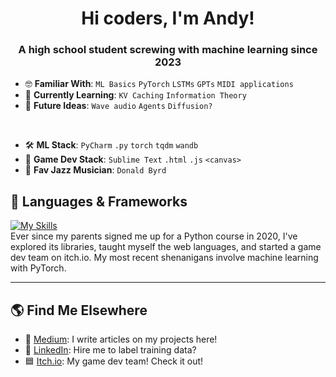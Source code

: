 <h1 align="center">Hi coders, I'm Andy!</h1>
<h3 align="center">A high school student screwing with machine learning since 2023</h3>

- :nerd_face: **Familiar With**: `ML Basics` `PyTorch` `LSTMs` `GPTs` `MIDI applications`
- :brain: **Currently Learning**: `KV Caching` `Information Theory`
- :dart: **Future Ideas**: `Wave audio` `Agents` `Diffusion?`
<br>

- :hammer_and_wrench: **ML Stack**: `PyCharm` `.py` `torch` `tqdm` `wandb`
- :space_invader: **Game Dev Stack**: `Sublime Text` `.html` `.js` `<canvas>`
- :trumpet: **Fav Jazz Musician**: `Donald Byrd`

## :snake: Languages & Frameworks
[![My Skills](https://skillicons.dev/icons?i=py,pytorch,html,js,css,java,processing,swift)](https://skillicons.dev)  
Ever since my parents signed me up for a Python course in 2020, I've explored its libraries, taught myself the web languages, and started a game dev team on itch.io. My most recent shenanigans involve machine learning with PyTorch. 

---

## :earth_americas: Find Me Elsewhere
- :pencil: [Medium](https://medium.com/@andyyy.yuuu): I write articles on my projects here!
- :link: [LinkedIn](https://www.linkedin.com/in/andyyy-yuuu/): Hire me to label training data? 
- :blue_square: [Itch.io](https://blue-square.itch.io): My game dev team! Check it out!



